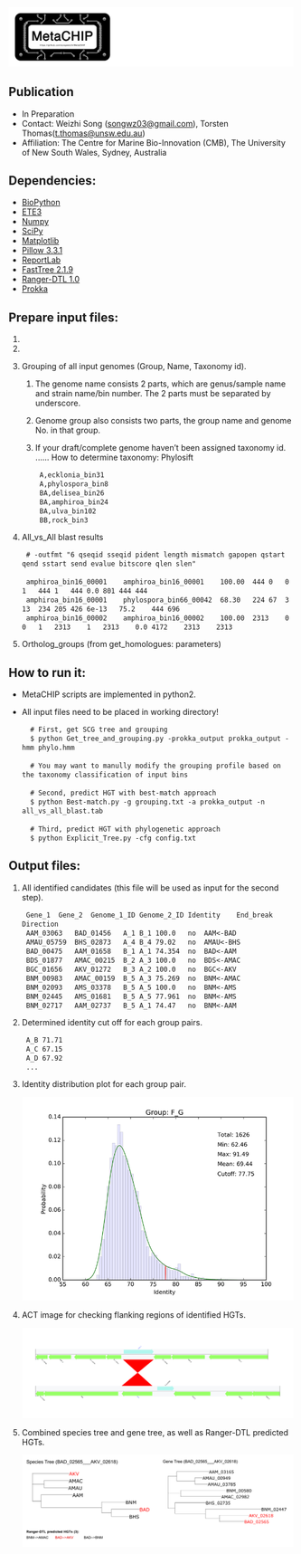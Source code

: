 ![logo](doc/images/MetaCHIP_logo.jpg)

Publication
---
+ In Preparation
+ Contact: Weizhi Song (songwz03@gmail.com), Torsten Thomas(t.thomas@unsw.edu.au)
+ Affiliation: The Centre for Marine Bio-Innovation (CMB), The University of New South Wales, Sydney, Australia

Dependencies:
---
+ [BioPython](https://github.com/biopython/biopython.github.io/)
+ [ETE3](http://etetoolkit.org)
+ [Numpy](http://www.numpy.org)
+ [SciPy](https://www.scipy.org)
+ [Matplotlib](http://matplotlib.org)
+ [Pillow 3.3.1](https://pypi.python.org/pypi/Pillow/3.3.1)
+ [ReportLab](http://www.reportlab.com)
+ [FastTree 2.1.9](http://www.microbesonline.org/fasttree/)
+ [Ranger-DTL 1.0](http://compbio.mit.edu/ranger-dtl/)
+ [Prokka](http://www.vicbioinformatics.com/software.prokka.shtml)


Prepare input files:
---
1.
1.
1. Grouping of all input genomes (Group, Name, Taxonomy id).
    1. The genome name consists 2 parts, which are genus/sample name and strain name/bin number. The 2 parts must be separated by underscore.
    1. Genome group also consists two parts, the group name and genome No. in that group.
    1. If your draft/complete genome haven’t been assigned taxonomy id. ...... How to determine taxonomy: Phylosift

            A,ecklonia_bin31
            A,phylospora_bin8
            BA,delisea_bin26
            BA,amphiroa_bin24
            BA,ulva_bin102
            BB,rock_bin3

1. All_vs_All blast results

        # -outfmt "6 qseqid sseqid pident length mismatch gapopen qstart qend sstart send evalue bitscore qlen slen"

        amphiroa_bin16_00001    amphiroa_bin16_00001    100.00  444	0	0	1	444	1	444	0.0	801	444	444
        amphiroa_bin16_00001	phylospora_bin66_00042	68.30	224	67	3	13	234	205	426	6e-13	75.2	444	696
        amphiroa_bin16_00002	amphiroa_bin16_00002	100.00	2313	0	0	1	2313	1	2313	0.0	4172	2313	2313

1. Ortholog_groups (from get_homologues: parameters)


How to run it:
---

+ MetaCHIP scripts are implemented in python2.
+ All input files need to be placed in working directory!

        # First, get SCG tree and grouping
        $ python Get_tree_and_grouping.py -prokka_output prokka_output -hmm phylo.hmm

        # You may want to manully modify the grouping profile based on the taxonomy classification of input bins

        # Second, predict HGT with best-match approach
        $ python Best-match.py -g grouping.txt -a prokka_output -n all_vs_all_blast.tab

        # Third, predict HGT with phylogenetic approach
        $ python Explicit_Tree.py -cfg config.txt

Output files:
---

1. All identified candidates (this file will be used as input for the second step).

        Gene_1	Gene_2	Genome_1_ID	Genome_2_ID	Identity    End_break	Direction
        AAM_03063	BAD_01456	A_1	B_1	100.0	no	AAM<-BAD
        AMAU_05759	BHS_02873	A_4	B_4	79.02	no	AMAU<-BHS
        BAD_00475	AAM_01658	B_1	A_1	74.354	no	BAD<-AAM
        BDS_01877	AMAC_00215	B_2	A_3	100.0	no	BDS<-AMAC
        BGC_01656	AKV_01272	B_3	A_2	100.0	no	BGC<-AKV
        BNM_00983	AMAC_00159	B_5	A_3	75.269	no	BNM<-AMAC
        BNM_02093	AMS_03378	B_5	A_5	100.0	no	BNM<-AMS
        BNM_02445	AMS_01681	B_5	A_5	77.961	no	BNM<-AMS
        BNM_02717	AAM_02737	B_5	A_1	74.47	no	BNM<-AAM

1. Determined identity cut off for each group pairs.

        A_B	71.71
        A_C	67.15
        A_D	67.92
        ...

1. Identity distribution plot for each group pair.

    ![identity_distribution](doc/images/identity_distribution.png)

1. ACT image for checking flanking regions of identified HGTs.

    ![flanking_regions](doc/images/flanking_regions.jpg)

1. Combined species tree and gene tree, as well as Ranger-DTL predicted HGTs.

    ![Combined_tree](doc/images/Combined_trees.png)
